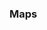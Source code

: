 <!-- # [Link to video.]() -->

### Maps
<!-- 
`Map` is an interface for maps, which show a pairing of keys and values. All keys are unique and belong to the same data type. Values don't have to be unique but they must belong to the same data type. Here is the [official documentation](https://docs.oracle.com/javase/8/docs/api/java/util/Map.html) for `Map`. Here are a few non-static methods from it:

| non-static method | description | 
| --- | --- |
| `clear()` | clears the map |
| `containsKey()` | checks whether the map has a particular key |
| `containsValue()` | checks whether the map has a particular value |
| `get()` | returns the value mapped to a particular key |
| `keySet()` | returns the set of all the keys in a map |
| `put()` | puts a particular key-value pair into the map |
| `remove()` | removes a particular key-pair value from the map |
| `replace()` | replaces the value mapped to a particular key |
| `size()` | returns the number of key-value pairs in the map |

### Hashmaps

The class we're going to use for making maps is called `HashMap`. Here's a demonstration:

```java
/**
 * @author MissStrong
 */

import java.util.Map; // we need to import this for Map.of()
import java.util.HashMap; // we need to import this for HashMap()

public class Main {

  /**
   * Playing with hashmaps.
   *
   * @param args the command line arguments
   */
  public static void main(String[] args) {
		
    HashMap<String, Integer> asciiValues = new HashMap(Map.of("A", 65, "B", 66));
    System.out.println(asciiValues); // prints {A=65, B=66}
    
    asciiValues.put("C", 67);
    System.out.println(asciiValues); // prints {A=65, B=66, C=67}
    
    System.out.println(asciiValues.size()); // prints 3
    
    System.out.println(asciiValues.containsKey("B")); // prints true
    System.out.println(asciiValues.get("B")); // prints 66
    
    System.out.println(asciiValues.containsValue(60)); // prints false
    
    asciiValues.remove("B");
    System.out.println(asciiValues); // prints {A=65, C=67}
    
    asciiValues.clear();
    System.out.println(asciiValues.isEmpty()); // prints true
    System.out.println(asciiValues); // prints {}
 
  }    
}
```

### Hash

The word "hash" has shown up several times in this course. Data can be compressed and stored using a **hash function**. This is sometimes called **hashing**. Hashmaps, hashtables, and hashsets use hashing to efficiently store and retrieve data. 

The number sign # (a.k.a pound sign/key, if you're referring to a telephone) is also sometimes called a hash, but for unrelated reasons. The word "hashtag" from Twitter is related to the name of the symbol #, and unrelated to hashing.  -->
